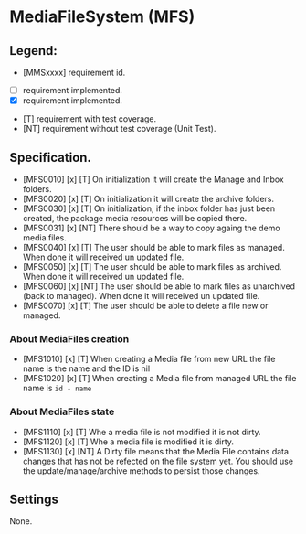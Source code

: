 # MediaFileSystem (MFS)

## Legend:

* [MMSxxxx] requirement id.
* [ ] requirement implemented.
* [x] requirement implemented.
* [T] requirement with test coverage.
* [NT] requirement without test coverage (Unit Test). 

## Specification.

* [MFS0010] [x] [T] On initialization it will create the Manage and Inbox folders.
* [MFS0020] [x] [T] On initialization it will create the archive folders.
* [MFS0030] [x] [T] On initialization, if the inbox folder has just been created, the package media resources will be copied there.
* [MFS0031] [x] [NT] There should be a way to copy againg the demo media files.
* [MFS0040] [x] [T] The user should be able to mark files as managed. When done it will received un updated file.
* [MFS0050] [x] [T] The user should be able to mark files as archived. When done it will received un updated file.
* [MFS0060] [x] [NT] The user should be able to mark files as unarchived (back to managed). When done it will received un updated file.
* [MFS0070] [x] [T] The user should be able to delete a file new or managed.

### About MediaFiles creation

* [MFS1010] [x] [T] When creating a Media file from new URL the file name is the name and the ID is nil
* [MFS1020] [x] [T] When creating a Media file from managed URL the file name is `id - name`

### About MediaFiles state

* [MFS1110] [x] [T] Whe a media file is not modified it is not dirty.
* [MFS1120] [x] [T] Whe a media file is modified it is dirty.
* [MFS1130] [x] [NT] A Dirty file means that the Media File contains data changes that has not be refected on the file system yet. You should use the update/manage/archive methods to persist those changes.

## Settings

None.

